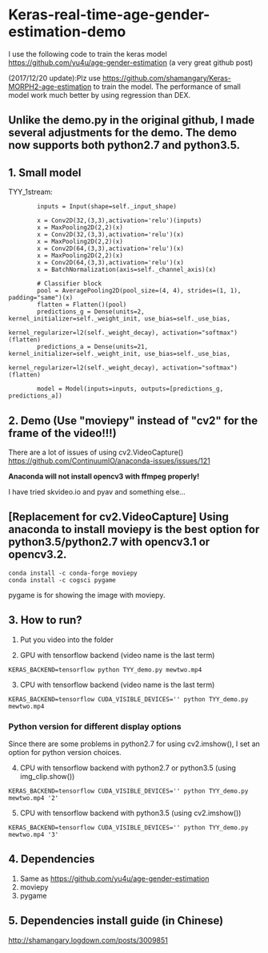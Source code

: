 # Keras-real-time-age-gender-estimation-demo
I use the following code to train the keras model
https://github.com/yu4u/age-gender-estimation (a very great github post)

(2017/12/20 update):Plz use https://github.com/shamangary/Keras-MORPH2-age-estimation to train the model. The performance of small model work much better by using regression than DEX.


Unlike the demo.py in the original github, I made several adjustments for the demo. The demo now supports both python2.7 and python3.5.
--
## 1. Small model

TYY_1stream:
```
        inputs = Input(shape=self._input_shape)

        x = Conv2D(32,(3,3),activation='relu')(inputs)
        x = MaxPooling2D(2,2)(x)
        x = Conv2D(32,(3,3),activation='relu')(x)
        x = MaxPooling2D(2,2)(x)
        x = Conv2D(64,(3,3),activation='relu')(x)
        x = MaxPooling2D(2,2)(x)
        x = Conv2D(64,(3,3),activation='relu')(x)
        x = BatchNormalization(axis=self._channel_axis)(x)

        # Classifier block
        pool = AveragePooling2D(pool_size=(4, 4), strides=(1, 1), padding="same")(x)
        flatten = Flatten()(pool)
        predictions_g = Dense(units=2, kernel_initializer=self._weight_init, use_bias=self._use_bias,
                              kernel_regularizer=l2(self._weight_decay), activation="softmax")(flatten)
        predictions_a = Dense(units=21, kernel_initializer=self._weight_init, use_bias=self._use_bias,
                              kernel_regularizer=l2(self._weight_decay), activation="softmax")(flatten)

        model = Model(inputs=inputs, outputs=[predictions_g, predictions_a])
```


## 2. Demo (Use "moviepy" instead of "cv2" for the frame of the video!!!)

There are a lot of issues of using cv2.VideoCapture()
https://github.com/ContinuumIO/anaconda-issues/issues/121

**Anaconda will not install opencv3 with ffmpeg properly!**

I have tried skvideo.io and pyav and something else...

[Replacement for cv2.VideoCapture] Using anaconda to install moviepy is the best option for python3.5/python2.7 with opencv3.1 or opencv3.2.
--
```
conda install -c conda-forge moviepy
conda install -c cogsci pygame
```
pygame is for showing the image with moviepy.

## 3. How to run?
1. Put you video into the folder

2. GPU with tensorflow backend (video name is the last term)
```
KERAS_BACKEND=tensorflow python TYY_demo.py mewtwo.mp4
```
3. CPU with tensorflow backend (video name is the last term)
```
KERAS_BACKEND=tensorflow CUDA_VISIBLE_DEVICES='' python TYY_demo.py mewtwo.mp4
```
### Python version for different display options
Since there are some problems in python2.7 for using cv2.imshow(), I set an option for python version choices. 

4. CPU with tensorflow backend with python2.7 or python3.5 (using img_clip.show())
```
KERAS_BACKEND=tensorflow CUDA_VISIBLE_DEVICES='' python TYY_demo.py mewtwo.mp4 '2'
```
5. CPU with tensorflow backend with python3.5 (using cv2.imshow())
```
KERAS_BACKEND=tensorflow CUDA_VISIBLE_DEVICES='' python TYY_demo.py mewtwo.mp4 '3'
```


## 4. Dependencies
1. Same as https://github.com/yu4u/age-gender-estimation
2. moviepy
3. pygame

## 5. Dependencies install guide (in Chinese)
http://shamangary.logdown.com/posts/3009851
